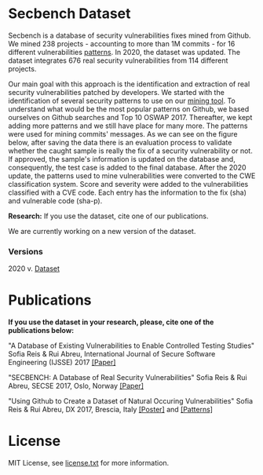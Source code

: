 # Secbench Dataset

Secbench is a database of security vulnerabilities fixes mined from Github. We mined 238 projects - accounting to more than 1M commits - for 16 different vulnerabilities [patterns](https://tqrg.github.io/secbench/patterns.html). In 2020, the dataset was updated. The dataset integrates 676 real security vulnerabilities from 114 different projects. 

Our main goal with this approach is the identification and extraction of real security vulnerabilities patched by developers. We started with the identification of several security patterns to use on our [mining tool](https://github.com/TQRG/secbench-mining-tool). To understand what would be the most popular patterns on Github, we based ourselves on Github searches and Top 10 OSWAP 2017. Thereafter, we kept adding more patterns and we still have place for many more. The patterns were used for mining commits' messages. As we can see on the figure below, after saving the data there is an evaluation process to validate whether the caught sample is really the fix of a security vulnerability or not. If approved, the sample's information is updated on the database and, consequently, the test case is added to the final database. After the 2020 update, the patterns used to mine vulnerabilities were converted to the CWE classification system. Score and severity were added to the vulnerabilities classified with a CVE code. Each entry has the information to the fix (sha) and vulnerable code (sha-p).

**Research:** If you use the dataset, cite one of our publications.

We are currently working on a new version of the dataset.

### Versions

2020 v. [Dataset](https://github.com/TQRG/secbench/blob/master/dataset/secbench.csv)

# Publications

**If you use the dataset in your research, please, cite one of the publications below:**

"A Database of Existing Vulnerabilities to Enable Controlled Testing Studies" Sofia Reis & Rui Abreu, International Journal of Secure Software Engineering (IJSSE) 2017 [[Paper]](https://www.igi-global.com/article/a-database-of-existing-vulnerabilities-to-enable-controlled-testing-studies/201213)

"SECBENCH: A Database of Real Security Vulnerabilities" Sofia Reis & Rui Abreu, SECSE 2017, Oslo, Norway [[Paper]](http://ceur-ws.org/Vol-1977/paper6.pdf)

"Using Github to Create a Dataset of Natural Occuring Vulnerabilities" Sofia Reis & Rui Abreu, DX 2017, Brescia, Italy [[Poster]](https://github.com/TQRG/secbench/raw/master/papers/dx17/poster.pdf) and [[Patterns]](https://github.com/TQRG/secbench/raw/master/papers/dx17/patterns.pdf)


# License
MIT License, see [license.txt](https://github.com/TQRG/secbench/blob/master/license.txt) for more information.
